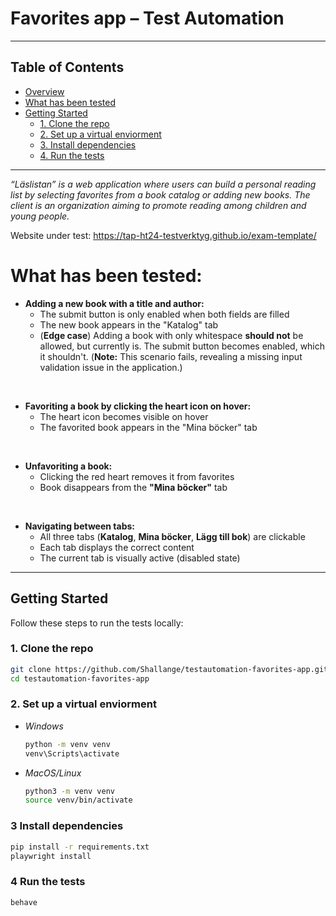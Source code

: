 # Favorites app – Test Automation
---
##  Table of Contents

- [Overview](#favorites-app)
- [What has been tested](#what-has-been-tested)
- [Getting Started](#getting-started)
  - [1. Clone the repo](#1-clone-the-repo)
  - [2. Set up a virtual enviorment](#2-set-up-a-virtual-enviorment)
  - [3. Install dependencies](#3-install-dependencies)
  - [4. Run the tests](#4-run-the-tests)
---
*“Läslistan” is a web application where users can build a personal reading list by selecting favorites from a book catalog or adding new books. The client is an organization aiming to promote reading among children and young people.*

Website under test:
https://tap-ht24-testverktyg.github.io/exam-template/


# What has been tested:
- **Adding a new book with a title and author:**
  - The submit button is only enabled when both fields are filled
  - The new book appears in the "Katalog" tab
  - (**Edge case**) Adding a book with only whitespace **should not** be allowed, but currently is.
  The submit button becomes enabled, which it shouldn't. (**Note:** This scenario fails, revealing a missing input validation issue in the application.)
<br>

- **Favoriting a book by clicking the heart icon on hover:**
  - The heart icon becomes visible on hover
  - The favorited book appears in the "Mina böcker" tab

<br>


- **Unfavoriting a book:**
  - Clicking the red heart removes it from favorites
  - Book disappears from the **"Mina böcker"** tab

<br>

- **Navigating between tabs:**
  - All three tabs (**Katalog**, **Mina böcker**, **Lägg till bok**) are clickable
  - Each tab displays the correct content
  - The current tab is visually active (disabled state)

---

## Getting Started

Follow these steps to run the tests locally:

### 1. Clone the repo

```bash
git clone https://github.com/Shallange/testautomation-favorites-app.git
cd testautomation-favorites-app
```

### 2. Set up a virtual enviorment

- *Windows*

  ```bash
  python -m venv venv
  venv\Scripts\activate
  ```

- *MacOS/Linux*

  ```bash
  python3 -m venv venv
  source venv/bin/activate
  ```

### 3 Install dependencies

```bash
pip install -r requirements.txt
playwright install
```

### 4 Run the tests

```bash 
behave
```